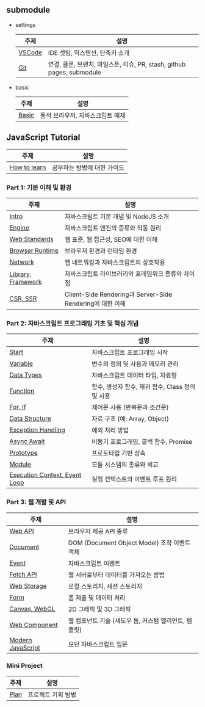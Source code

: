 ## submodule

- settings

  | 주제 | 설명 |
  |------|------|
  | [VSCode](https://github.com/js-diffusion/settings/tree/main/vscode-settings) | IDE 셋팅, 익스텐션, 단축키 소개 |
  | [Git](https://github.com/js-diffusion/settings/tree/main/git) | 연결, 클론, 브랜치, 마일스톤, 이슈, PR, stash, github pages, submodule |

- basic 

  | 주제 | 설명 |
  |------|------|
  | [Basic](https://github.com/js-diffusion/basic) | 동적 브라우저, 자바스크립트 예제 |



## JavaScript Tutorial

| 주제 | 설명 |
|------|------|
| [How to learn](https://github.com/js-diffusion/tutorial/blob/tutorial/tutorial/part1-basic/0_how_to_learn.md) | 공부하는 방법에 대한 가이드 |


### Part 1: 기본 이해 및 환경
| 주제 | 설명 |
|------|------|
| [Intro](https://github.com/js-diffusion/tutorial/blob/tutorial/tutorial/part1-basic/1_intro.md) | 자바스크립트 기본 개념 및 NodeJS 소개 |
| [Engine](https://github.com/js-diffusion/tutorial/blob/tutorial/tutorial/part1-basic/2_engine.md) | 자바스크립트 엔진의 종류와 작동 원리 |
| [Web Standards](https://github.com/js-diffusion/tutorial/blob/tutorial/tutorial/part1-basic/3_web_standards.md) | 웹 표준, 웹 접근성, SEO에 대한 이해 |
| [Browser Runtime](https://github.com/js-diffusion/tutorial/blob/tutorial/tutorial/part1-basic/4_browser_runtime.md) | 브라우저 환경과 런타임 환경 |
| [Network](https://github.com/js-diffusion/tutorial/blob/tutorial/tutorial/part1-basic/5_network.md) | 웹 네트워킹과 자바스크립트의 상호작용 |
| [Library, Framework](https://github.com/js-diffusion/tutorial/blob/tutorial/tutorial/part1-basic/6_lib_framework.md) | 자바스크립트 라이브러리와 프레임워크 종류와 차이점 |
| [CSR, SSR](https://github.com/js-diffusion/tutorial/blob/tutorial/tutorial/part1-basic/7_csr_ssr.md) | Client-Side Rendering과 Server-Side Rendering에 대한 이해 |

### Part 2: 자바스크립트 프로그래밍 기초 및 핵심 개념
| 주제 | 설명 |
|------|------|
| [Start](https://github.com/js-diffusion/tutorial/blob/tutorial/tutorial/part2-JavaScript/1_start.md) | 자바스크립트 프로그래밍 시작 |
| [Variable](https://github.com/js-diffusion/tutorial/blob/tutorial/tutorial/part2-JavaScript/2_variable.md) | 변수의 정의 및 사용과 메모리 관리 |
| [Data Types](https://github.com/js-diffusion/tutorial/blob/tutorial/tutorial/part2-JavaScript/3_data_types.md) | 자바스크립트 데이터 타입, 자료형 |
| [Function](https://github.com/js-diffusion/tutorial/blob/tutorial/tutorial/part2-JavaScript/4_function.md) | 함수, 생성자 함수, 재귀 함수, Class 정의 및 사용 |
| [For, If](https://github.com/js-diffusion/tutorial/blob/tutorial/tutorial/part2-JavaScript/5_for_if.md) | 제어문 사용 (반복문과 조건문) |
| [Data Structure](https://github.com/js-diffusion/tutorial/blob/tutorial/tutorial/part2-JavaScript/6_data_structure.md) | 자료 구조 (예: Array, Object) |
| [Exception Handling](https://github.com/js-diffusion/tutorial/blob/tutorial/tutorial/part2-JavaScript/7_exception_handling.md) | 예외 처리 방법 |
| [Async Await](https://github.com/js-diffusion/tutorial/blob/tutorial/tutorial/part2-JavaScript/8_async_await.md) | 비동기 프로그래밍, 콜백 함수, Promise |
| [Prototype](https://github.com/js-diffusion/tutorial/blob/tutorial/tutorial/part2-JavaScript/9_prototype.md) | 프로토타입 기반 상속 |
| [Module](https://github.com/js-diffusion/tutorial/blob/tutorial/tutorial/part2-JavaScript/10_module.md) | 모듈 시스템의 종류와 비교 |
| [Execution Context, Event Loop](https://github.com/js-diffusion/tutorial/blob/tutorial/tutorial/part2-JavaScript/11_execution_context_event_loop.md) | 실행 컨텍스트와 이벤트 루프 원리 |

### Part 3: 웹 개발 및 API
| 주제 | 설명 |
|------|------|
| [Web API](https://github.com/js-diffusion/tutorial/blob/tutorial/tutorial/part3-Browser/1_web_api.md) | 브라우저 제공 API 종류 |
| [Document](https://github.com/js-diffusion/tutorial/blob/tutorial/tutorial/part3-Browser/2_document.md) | DOM (Document Object Model) 조작 이벤트 객체 |
| [Event](https://github.com/js-diffusion/tutorial/blob/tutorial/tutorial/part3-Browser/3_event.md) | 자바스크립트 이벤트 |
| [Fetch API](https://github.com/js-diffusion/tutorial/blob/tutorial/tutorial/part3-Browser/4_fetch_api.md) | 웹 서버로부터 데이터를 가져오는 방법 |
| [Web Storage](https://github.com/js-diffusion/tutorial/blob/tutorial/tutorial/part3-Browser/5_web_storage.md) | 로컬 스토리지, 세션 스토리지 |
| [Form](https://github.com/js-diffusion/tutorial/blob/tutorial/tutorial/part3-Browser/6_form.md) | 폼 제출 및 데이터 처리 |
| [Canvas, WebGL](https://github.com/js-diffusion/tutorial/blob/tutorial/tutorial/part3-Browser/7_canvas_webgl.md) | 2D 그래픽 및 3D 그래픽 |
| [Web Component](https://github.com/js-diffusion/tutorial/blob/tutorial/tutorial/part3-Browser/8_web_component.md) | 웹 컴포넌트 기술 (섀도우 돔, 커스텀 엘리먼트, 템플릿) |
| [Modern JavaScript](https://github.com/js-diffusion/tutorial/blob/tutorial/tutorial/part3-Browser/9_modern_js.md) | 모던 자바스크립트 입문 |

### Mini Project
| 주제 | 설명 |
|------|------|
| [Plan]() | 프로젝트 기획 방법 |

